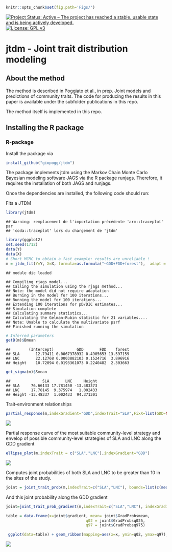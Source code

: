 
<!-- README.md is generated from README.Rmd. Please edit that file -->

``` r
knitr::opts_chunk$set(fig.path='Figs/')
```

[![Project Status: Active – The project has reached a stable, usable
state and is being actively
developed.](http://www.repostatus.org/badges/latest/active.svg)](http://www.repostatus.org/#active)
[![License: GPL
v3](https://img.shields.io/badge/License-GPL%20v3-blue.svg)](https://www.gnu.org/licenses/gpl-3.0)

# jtdm - Joint trait distribution modeling

## About the method

The method is described in Poggiato et al., in prep. Joint models and
predictions of community traits. The code for producing the results in
this paper is available under the subfolder publications in this repo.

The method itself is implemented in this repo.

## Installing the R package

### R-package

Install the package via

``` r
install_github("giopogg/jtdm")
```

The package implements jtdm using the Markov Chain Monte Carlo Bayesian
modeling software JAGS via the R package runjags. Therefore, it requires
the installation of both JAGS and runjags.

Once the dependencies are installed, the following code should run:

Fits a JTDM

``` r
library(jtdm)
```

    ## Warning: remplacement de l'importation précédente 'arm::traceplot' par
    ## 'coda::traceplot' lors du chargement de 'jtdm'

``` r
library(ggplot2)
set.seed(1712)
data(Y)
data(X)
# Short MCMC to obtain a fast example: results are unreliable !
m = jtdm_fit(Y=Y, X=X, formula=as.formula("~GDD+FDD+forest"),  adapt = 10, burnin = 100, sample = 100)
```

    ## module dic loaded

    ## Compiling rjags model...
    ## Calling the simulation using the rjags method...
    ## Note: the model did not require adaptation
    ## Burning in the model for 100 iterations...
    ## Running the model for 100 iterations...
    ## Extending 100 iterations for pD/DIC estimates...
    ## Simulation complete
    ## Calculating summary statistics...
    ## Calculating the Gelman-Rubin statistic for 21 variables....
    ## Note: Unable to calculate the multivariate psrf
    ## Finished running the simulation

``` r
# Inferred parameters
getB(m)$Bmean
```

    ##        (Intercept)          GDD       FDD    forest
    ## SLA       12.79411 0.0067378932 0.4905653 13.597159
    ## LNC       22.12768 0.0003882103 0.1524716  3.896916
    ## Height    10.72094 0.0193361073 0.2240482  2.303663

``` r
get_sigma(m)$Smean
```

    ##              SLA       LNC     Height
    ## SLA     76.66133 17.781450 -13.483373
    ## LNC     17.78145  9.375974   1.002433
    ## Height -13.48337  1.002433  94.371301

Trait-environment relationships

``` r
partial_response(m,indexGradient="GDD",indexTrait="SLA",FixX=list(GDD=NULL,FDD=NULL,forest=1))$p
```

![](Figs/unnamed-chunk-3-1.png)<!-- -->

Partial response curve of the most suitable community-level strategy and
envelop of possible community-level strategies of SLA and LNC along the
GDD gradient

``` r
ellipse_plot(m,indexTrait = c("SLA","LNC"),indexGradient="GDD")
```

![](Figs/unnamed-chunk-4-1.png)<!-- -->

Computes joint probabilities of both SLA and LNC to be greater than 10
in the sites of the study.

``` r
joint = joint_trait_prob(m,indexTrait=c("SLA","LNC"), bounds=list(c(mean(Y[,"SLA"]),Inf),c(mean(Y[,"SLA"]),Inf)))
```

And this joint probability along the GDD gradient

``` r
joint=joint_trait_prob_gradient(m,indexTrait=c("SLA","LNC"), indexGradient="GDD", bounds=list(c(mean(Y[,"SLA"]),Inf),c(mean(Y[,"SLA"]),Inf)))

table = data.frame(x=joint$gradient, mean= joint$GradProbsmean,
                                   q02 = joint$GradProbsq025,
                                   q97 = joint$GradProbsq975)

 ggplot(data=table) + geom_ribbon(mapping=aes(x=x, ymin=q02, ymax=q97),position = position_dodge(0.3), size=1,alpha=0.2) + geom_line(mapping=aes(x=x, y=mean), size=1, position=position_dodge(width=0.3),col="#F8766D") + xlab("GDD")  + theme_classic() +              ggtitle("Joint probability of SLA and LNC to be both greater than 10 as a function of GDD")
```

![](Figs/unnamed-chunk-6-1.png)<!-- -->
